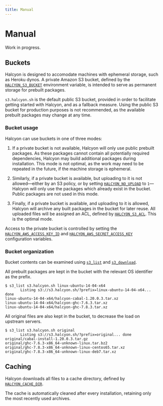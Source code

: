 ```yaml
---
title: Manual
---
```



Manual
======

Work in progress.


Buckets
-------

Halcyon is designed to accomodate machines with ephemeral storage, such as Heroku dynos.  A private Amazon S3 bucket, defined by the [`HALCYON_S3_BUCKET`](docs/reference/#halcyon_s3_bucket) environment variable, is intended to serve as permanent storage for prebuilt packages.

`s3.halcyon.sh` is the default public S3 bucket, provided in order to facilitate getting started with Halcyon, and as a fallback measure.  Using the public S3 bucket for production purposes is not recommended, as the available prebuilt packages may change at any time.


### Bucket usage

Halcyon can use buckets in one of three modes:

1.  If a private bucket is not available, Halcyon will only use public prebuilt packages.  As these packages cannot contain all potentially required dependencies, Halcyon may build additional packages during installation.  This mode is not optimal, as the work may need to be repeated in the future, if the machine storage is ephemeral.

2.  Similarly, if a private bucket is available, but uploading to it is not allowed—either by an S3 policy, or by setting [`HALCYON_NO_UPLOAD`](docs/reference/#halcyon_no_upload) to `1`—Halcyon will only use the packages which already exist in the bucket.  Public packages are not used in this mode.

3.  Finally, if a private bucket is available, and uploading to it is allowed, Halcyon will archive any built packages in the bucket for later reuse.  All uploaded files will be assigned an ACL, defined by [`HALCYON_S3_ACL`](#halcyon_s3_acl).  This is the optimal mode.

Access to the private bucket is controlled by setting the [`HALCYON_AWS_ACCESS_KEY_ID`](docs/reference/#halcyon_aws_access_key_id) and [`HALCYON_AWS_SECRET_ACCESS_KEY`](docs/reference/#halcyon_aws_secret_access_key) configuration variables.


### Bucket organization

Bucket contents can be examined using [`s3_list`](docs/library-reference/#s3_list) and [`s3_download`](docs/library-reference/#s3_download).

All prebuilt packages are kept in the bucket with the relevant OS identifier as the prefix.
```
$ s3_list s3.halcyon.sh linux-ubuntu-14-04-x64
       Listing s3://s3.halcyon.sh/?prefix=linux-ubuntu-14-04-x64... done
linux-ubuntu-14-04-x64/halcyon-cabal-1.20.0.3.tar.xz
linux-ubuntu-14-04-x64/halcyon-ghc-7.6.3.tar.xz
linux-ubuntu-14-04-x64/halcyon-ghc-7.8.3.tar.xz
```

All original files are also kept in the bucket, to decrease the load on upstream servers.
```
$ s3_list s3.halcyon.sh original
       Listing s3://s3.halcyon.sh/?prefix=original... done
original/cabal-install-1.20.0.3.tar.gz
original/ghc-7.6.3-x86_64-unknown-linux.tar.bz2
original/ghc-7.8.3-x86_64-unknown-linux-centos65.tar.xz
original/ghc-7.8.3-x86_64-unknown-linux-deb7.tar.xz
```


Caching
-------

Halcyon downloads all files to a cache directory, defined by [`HALCYON_CACHE_DIR`](#halcyon_cache_dir).

The cache is automatically cleaned after every installation, retaining only the most recently used archives.
